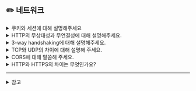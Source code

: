 ## ✏️ 네트워크


<details>
  <summary>쿠키와 세션에 대해 설명해주세요</summary> 
  
  쿠키란 서버가 사용자의 웹 브라우저에 전송하는 작은 데이터 조각으로 주로 세션 관리, 개인 설정 유지, 사용자 트래킹 용도로 사용됩니다. 유효 시간을 정할 수 있어서 브라우저가 종료되어도 인증이 유지된다는 특징이 있습니다. 

  세션은 일정 시간 동안 같은 사용자로부터 들어오는 일련의 요구를 하나의 상태로 보고 그 상태를 유지시키는 기술입니다.
</details>

<details>
  <summary>HTTP의 무상태성과 무연결성에 대해 설명해주세요.</summary> 
    무상태성은 서버와 클라이언트의 연결을 끊는 순간 이 둘의 통신은 그 즉시 끝나고 상태 정보를 유지 하지 않는다는 특징입니다.
    무연결성은 클라이언트가 서버에 요청을 보내고 서버가 요청에 맞는 응답을 보내면 바로 연결을 끊는다는 특징을 의미합니다.
</details>

<details>
  <summary>3-way handshaking에 대해 설명해주세요.</summary> 
  
  3-way handshaking은 TCP가 신뢰성 있는 전송을 위해 1:1로 서로 잘 연결되었음을 확인하는 과정을 의미합니다. 

  ```
  1. 클라이언트가 서버에게 접속 요청 SYN 패킷을 보냄
  2. 서버는 SYN 패킷을 받고 해당 요청을 수락하는 ACK와 클라이언트와 연결하겠다는 SYN 패킷을 동시에 보냄
  3. 클라이언트는 서버에게 확인 응답으로 ACK 패킷을 보냄
  ```
</details>

<details>
  <summary>TCP와 UDP의 차이에 대해 설명해 주세요.</summary> 

   먼저 TCP와 UDP는 모두 데이터를 보내기 위한 프로토콜인데요, TCP는 연결 지향 방식으로 3-way handshaking과정을 통해 패킷을 전송하기 위한 논리적 경로를 지정합니다. 이와 달리 UDP는 비연결형 프로토콜로 연결을 위한 논리적인 경로가 존재하지 않아 각각의 패킷이 다른 경로로 전송되어 독립적인 관계를 지니게 됩니다. 이러한 특징으로 인해 신뢰성은 TCP가 뛰어나며, 속도는 UDP가 더 빠른 차이가 있습니다.
</details>

<details>
  <summary>CORS에 대해 말씀해 주세요.</summary> 

   교차 출처 리소스 공유 라는 의미를 가지며, 기본적으로 웹 브라우저는 동일한 출처에서만 리소스를 주고 받을 수 있는 동일 출처 정책을 따르기 때문에 다른 출처에서 리소스를 받아오는 것이 제한됩니다. 이 때 다른 출처라도 리소스를 주고 받을 수 있도록 하기 위해 나온 정책이 CORS으로, 클라이언트가 HTTP 요청 시 헤더에 origin 정보를 담아 보내면 서버에서는 해당 응답으로 해당 리소스에 접근할 수 있는 origin을 담아 보냅니다. 이 후 브라우저가 요청 헤더의 origin과 서버에서 보낸 정보를 비교해 적합한지 판단하는 방식으로 작동합니다.
</details>

<details>
  <summary>HTTP와 HTTPS의 차이는 무엇인가요?</summary> 
  HTTP와 HTTPS의 주요 차이점은 보안 수준입니다. HTTP는 데이터를 암호화하지 않은 평문 데이터로 전송해 보안에 취약합니다. 이러한 문제를 해결하기 위해 나온 것이 HTTPS이며 HTTP에 암호화가 추가된 프로토콜입니다. HTTP는 80번 포트를 사용하며, HTTPS 443포트를 사용하는 차이점도 있습니다.
</details>

----

<details>
  <summary>참고</summary>

  - https://hoons-dev.tistory.com/94
  - [TCP와 UDP의 특징과 차이](https://mangkyu.tistory.com/15)
  - [TCP UDP 차이: 두 프로토콜 비교](https://nordvpn.com/ko/blog/tcp-udp-comparison/)
  - [CORS란? (feat. 보안,HTTP) (What is a CORS?)](https://fomaios.tistory.com/m/entry/Network-CORS%EB%9E%80-feat-%EB%B3%B4%EC%95%88HTTP)
  - [CORS란? Cross-Origin Resource Sharing / CORS 에러, Spring Boot](https://innovation123.tistory.com/m/242)
  - [CORS란 무엇인가?](https://teddy0.tistory.com/7)
  - [CORS, 기본 동작 원리와 이슈 해결 방법](https://velog.io/@nemo/cors)
  - [HTTP와 HTTPS의 개념 및 차이점](https://mangkyu.tistory.com/98)
  - [HTTPS란? – HTTP와의 차이점 및 전환의 중요성](https://seo.tbwakorea.com/blog/https-http/#:~:text=HTTPS%EB%8A%94%20%EB%B8%8C%EB%9D%BC%EC%9A%B0%EC%A0%80%EC%99%80%20%EC%84%9C%EB%B2%84%EA%B0%80%20%EB%8D%B0%EC%9D%B4%ED%84%B0%EB%A5%BC%20%EC%A0%84%EC%86%A1%ED%95%98%EA%B8%B0%20%EC%A0%84%EC%97%90%20%EC%95%88%EC%A0%84%ED%95%98%EA%B3%A0,HTTPS%EC%9D%98%20%EC%B0%A8%EC%9D%B4%EC%A0%90%EA%B3%BC%20HTTPS%EB%A1%9C%20%EC%A0%84%ED%99%98%EC%9D%98%20%EC%A4%91%EC%9A%94%EC%84%B1%EC%97%90%20%EB%8C%80%ED%95%B4%20%EC%95%8C%EC%95%84%EB%B3%B4%EC%95%98%EC%8A%B5%EB%8B%88%EB%8B%A4).
</details>
